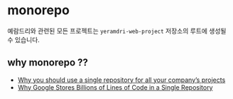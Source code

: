 # monorepo

예람드리와 관련된 모든 프로젝트는 `yeramdri-web-project` 저장소의 루트에 생성될 수 있습니다.

## why monorepo ??

* [Why you should use a single repository for all your company’s projects](https://www.drmaciver.com/2016/10/why-you-should-use-a-single-repository-for-all-your-companys-projects/)
* [Why Google Stores Billions of Lines of Code in a Single Repository](https://www.youtube.com/watch?v=W71BTkUbdqE)

